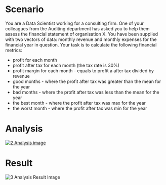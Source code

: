 # Scenario

You are a Data Scientist working for a consulting firm. One of your
colleagues from the Auditing department has asked you to help them assess the
financial statement of organisation X.
You have been supplied with two vectors of data: monthly revenue and monthly
expenses for the financial year in question. Your task is to calculate the following
financial metrics:
- profit for each month
- profit after tax for each month (the tax rate is 30%)
- profit margin for each month - equals to profit a after tax divided by revenue
- good months - where the profit after tax was greater than the mean for the year
- bad months - where the profit after tax was less than the mean for the year
- the best month - where the profit after tax was max for the year
- the worst month - where the profit after tax was min for the year

# Analysis

[![2  Analysis image](https://user-images.githubusercontent.com/81208412/216556904-6983c23d-6203-47f0-b85a-91da7a47bf99.png)](https://github.com/John-Rivero/R-projects/blob/main/1.%20Financial%20Statement%20Analysis/Financial%20Statement%20Analysis.R)

# Result
 
![3  Analysis Result Image](https://user-images.githubusercontent.com/81208412/216557575-b9d56f1b-308e-4cf0-9a95-59de8ef7e964.png)
